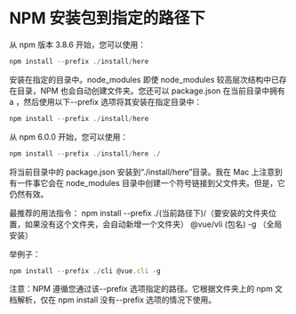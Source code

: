 # NPM 安装包到指定的路径下

从 npm 版本 3.8.6 开始，您可以使用：

```js
npm install --prefix ./install/here
```

安装在指定的目录中。node_modules 即使 node_modules 较高层次结构中已存在目录，NPM 也会自动创建文件夹。您还可以 package.json 在当前目录中拥有 a ，然后使用以下--prefix 选项将其安装在指定目录中：

```js
npm install --prefix ./install/here
```

从 npm 6.0.0 开始，您可以使用：

```js
npm install --prefix ./install/here ./
```

将当前目录中的 package.json 安装到“./install/here”目录。我在 Mac 上注意到有一件事它会在 node_modules 目录中创建一个符号链接到父文件夹。但是，它仍然有效。

最推荐的用法指令：
npm install --prefix ./(当前路径下)/（要安装的文件夹位置，如果没有这个文件夹，会自动新增一个文件夹） @vue/vli (包名) -g （全局安装）

举例子：

```js
npm install --prefix ./cli @vue.cli -g
```

注意：NPM 遵循您通过该--prefix 选项指定的路径。它根据文件夹上的 npm 文档解析，仅在 npm install 没有--prefix 选项的情况下使用。
